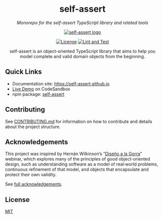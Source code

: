 <h1 align="center">
self-assert
</h1>
<p align="center"><em>Monorepo for the self-assert TypeScript library and related tools</em></p>

<div align="center">

[![self-assert logo](https://avatars.githubusercontent.com/u/205992123?s=100)][repo]

</div>

<div align="center">

[![License](https://img.shields.io/badge/license-MIT-green)][license]
[![Lint and Test](https://github.com/self-assert/self-assert/actions/workflows/ci.yml/badge.svg)][gh-workflow-ci]

self-assert is an object-oriented TypeScript library that aims to help you model
complete and valid domain objects from the beginning.

</div>

## Quick Links

- Documentation site: <https://self-assert.github.io>
- [Live Demo][demo] on CodeSandbox
- npm package: [self-assert](https://www.npmjs.com/package/self-assert)

## Contributing

See [CONTRIBUTING.md](./CONTRIBUTING.md) for information on how to contribute
and details about the project structure.

## Acknowledgements

This project was inspired by Hernán Wilkinson’s
“[Diseño a la Gorra][disenio-a-la-gorra]” webinar, which explores
many of the principles of good object-oriented design, such as understanding
software as a model of real‑world problems, continuous refinement of that model,
and objects that encapsulate and protect their own validity.

See [full acknowledgements][credits].

## License

[MIT][license]

<!---->

[repo]: https://github.com/self-assert/self-assert
[license]: https://github.com/self-assert/self-assert/blob/main/LICENSE
[demo]: https://codesandbox.io/p/sandbox/github/self-assert/self-assert-react-demo

<!-- Badges -->

[npm-badge]: https://img.shields.io/npm/v/self-assert
[gh-workflow-ci]: https://github.com/self-assert/self-assert/actions/workflows/ci.yml

<!-- Acknowledgements -->

[credits]: https://self-assert.github.io/acknowledgements
[hernan-url]: https://github.com/hernanwilkinson
[disenio-a-la-gorra]: https://github.com/hernanwilkinson/disenioALaGorra
